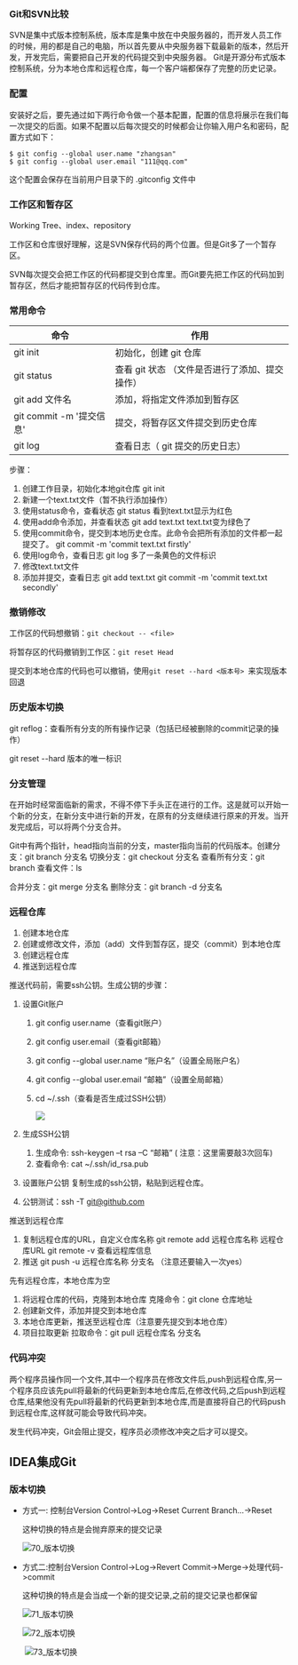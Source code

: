 ### Git和SVN比较

SVN是集中式版本控制系统，版本库是集中放在中央服务器的，而开发人员工作的时候，用的都是自己的电脑，所以首先要从中央服务器下载最新的版本，然后开发，开发完后，需要把自己开发的代码提交到中央服务器。
Git是开源分布式版本控制系统，分为本地仓库和远程仓库，每一个客户端都保存了完整的历史记录。

### 配置

安装好之后，要先通过如下两行命令做一个基本配置，配置的信息将展示在我们每一次提交的后面。如果不配置以后每次提交的时候都会让你输入用户名和密码，配置方式如下：

```
$ git config --global user.name "zhangsan"    
$ git config --global user.email "111@qq.com"
```

这个配置会保存在当前用户目录下的 .gitconfig 文件中

### 工作区和暂存区

Working Tree、index、repository

工作区和仓库很好理解，这是SVN保存代码的两个位置。但是Git多了一个暂存区。

SVN每次提交会把工作区的代码都提交到仓库里。而Git要先把工作区的代码加到暂存区，然后才能把暂存区的代码传到仓库。

### 常用命令

| 命令                     | 作用                                           |
| ------------------------ | ---------------------------------------------- |
| git init                 | 初始化，创建 git 仓库                          |
| git status               | 查看 git 状态 （文件是否进行了添加、提交操作） |
| git add 文件名           | 添加，将指定文件添加到暂存区                   |
| git commit -m '提交信息' | 提交，将暂存区文件提交到历史仓库               |
| git log                  | 查看日志（ git 提交的历史日志）                |

步骤：

1. 创建工作目录，初始化本地git仓库
   git init
2. 新建一个text.txt文件（暂不执行添加操作）
3. 使用status命令，查看状态
   git status
   看到text.txt显示为红色
4. 使用add命令添加，并查看状态
   git add text.txt
   text.txt变为绿色了
5. 使用commit命令，提交到本地历史仓库。此命令会把所有添加的文件都一起提交了。
   git commit -m 'commit text.txt firstly'
6. 使用log命令，查看日志
   git log
   多了一条黄色的文件标识
7. 修改text.txt文件
8. 添加并提交，查看日志
   git add text.txt
   git commit -m 'commit text.txt secondly'

### 撤销修改

工作区的代码想撤销：`git checkout -- <file>`

将暂存区的代码撤销到工作区：`git reset Head`

提交到本地仓库的代码也可以撤销，使用`git reset --hard <版本号> `来实现版本回退

### 历史版本切换

git reflog：查看所有分支的所有操作记录（包括已经被删除的commit记录的操作）

git reset --hard 版本的唯一标识

### 分支管理

在开始时经常面临新的需求，不得不停下手头正在进行的工作。这是就可以开始一个新的分支，在新分支中进行新的开发，在原有的分支继续进行原来的开发。当开发完成后，可以将两个分支合并。

Git中有两个指针，head指向当前的分支，master指向当前的代码版本。创建分支：git branch 分支名
切换分支：git checkout 分支名
查看所有分支：git branch
查看文件：ls

合并分支：git merge 分支名
删除分支：git branch -d 分支名

### 远程仓库

1. 创建本地仓库
2. 创建或修改文件，添加（add）文件到暂存区，提交（commit）到本地仓库
3. 创建远程仓库
4. 推送到远程仓库

推送代码前，需要ssh公钥。生成公钥的步骤：

1. 设置Git账户

   1. git config user.name（查看git账户）

   2. git config user.email（查看git邮箱）

   3. git config --global user.name “账户名”（设置全局账户名）

   4. git config --global user.email “邮箱”（设置全局邮箱）

   5. cd ~/.ssh（查看是否生成过SSH公钥）

      ![](28.Git.assets/53_配置SSH公钥.png)

2. 生成SSH公钥

   1. 生成命令: ssh-keygen –t rsa –C “邮箱” ( 注意：这里需要敲3次回车)
   2. 查看命令: cat ~/.ssh/id_rsa.pub

3. 设置账户公钥
   复制生成的ssh公钥，粘贴到远程仓库。

4. 公钥测试：ssh -T git@github.com

推送到远程仓库

1. 复制远程仓库的URL，自定义仓库名称
   git remote add 远程仓库名称 远程仓库URL
   git remote -v 查看远程库信息
2. 推送
   git push -u 远程仓库名称 分支名 （注意还要输入一次yes）

先有远程仓库，本地仓库为空

1. 将远程仓库的代码，克隆到本地仓库
   克隆命令：git clone 仓库地址
2. 创建新文件，添加并提交到本地仓库
3. 本地仓库更新，推送至远程仓库（注意要先提交到本地仓库）
4. 项目拉取更新
   拉取命令：git pull 远程仓库名 分支名



### 代码冲突

两个程序员操作同一个文件,其中一个程序员在修改文件后,push到远程仓库,另一个程序员应该先pull将最新的代码更新到本地仓库后,在修改代码,之后push到远程仓库,结果他没有先pull将最新的代码更新到本地仓库,而是直接将自己的代码push到远程仓库,这样就可能会导致代码冲突。

发生代码冲突，Git会阻止提交，程序员必须修改冲突之后才可以提交。

## IDEA集成Git

### 版本切换

+ 方式一: 控制台Version Control->Log->Reset Current Branch...->Reset

  这种切换的特点是会抛弃原来的提交记录

  ![70_版本切换](28.Git.assets/70_版本切换.png)

+ 方式二:控制台Version Control->Log->Revert Commit->Merge->处理代码->commit

  这种切换的特点是会当成一个新的提交记录,之前的提交记录也都保留

  ![71_版本切换](28.Git.assets/71_版本切换.png)

  ![72_版本切换](28.Git.assets/72_版本切换.png)

  ​		![73_版本切换](28.Git.assets/73_版本切换.png)